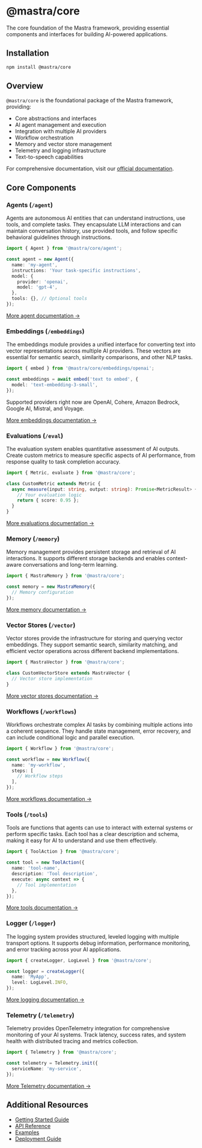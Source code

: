 # @mastra/core

The core foundation of the Mastra framework, providing essential components and interfaces for building AI-powered applications.

## Installation

```bash
npm install @mastra/core
```

## Overview

`@mastra/core` is the foundational package of the Mastra framework, providing:

- Core abstractions and interfaces
- AI agent management and execution
- Integration with multiple AI providers
- Workflow orchestration
- Memory and vector store management
- Telemetry and logging infrastructure
- Text-to-speech capabilities

For comprehensive documentation, visit our [official documentation](https://mastra.ai/docs).

## Core Components

### Agents (`/agent`)

Agents are autonomous AI entities that can understand instructions, use tools, and complete tasks. They encapsulate LLM interactions and can maintain conversation history, use provided tools, and follow specific behavioral guidelines through instructions.

```typescript
import { Agent } from '@mastra/core/agent';

const agent = new Agent({
  name: 'my-agent',
  instructions: 'Your task-specific instructions',
  model: {
    provider: 'openai',
    model: 'gpt-4',
  },
  tools: {}, // Optional tools
});
```

[More agent documentation →](https://mastra.ai/docs/reference/agents/overview)

### Embeddings (`/embeddings`)

The embeddings module provides a unified interface for converting text into vector representations across multiple AI providers. These vectors are essential for semantic search, similarity comparisons, and other NLP tasks.

```typescript
import { embed } from '@mastra/core/embeddings/openai';

const embeddings = await embed('text to embed', {
  model: 'text-embedding-3-small',
});
```

Supported providers right now are OpenAI, Cohere, Amazon Bedrock, Google AI, Mistral, and Voyage.

[More embeddings documentation →](https://mastra.ai/docs/reference/embeddings/overview)

### Evaluations (`/eval`)

The evaluation system enables quantitative assessment of AI outputs. Create custom metrics to measure specific aspects of AI performance, from response quality to task completion accuracy.

```typescript
import { Metric, evaluate } from '@mastra/core';

class CustomMetric extends Metric {
  async measure(input: string, output: string): Promise<MetricResult> {
    // Your evaluation logic
    return { score: 0.95 };
  }
}
```

[More evaluations documentation →](https://mastra.ai/docs/reference/eval/overview)

### Memory (`/memory`)

Memory management provides persistent storage and retrieval of AI interactions. It supports different storage backends and enables context-aware conversations and long-term learning.

```typescript
import { MastraMemory } from '@mastra/core';

const memory = new MastraMemory({
  // Memory configuration
});
```

[More memory documentation →](https://mastra.ai/docs/reference/memory/overview)

### Vector Stores (`/vector`)

Vector stores provide the infrastructure for storing and querying vector embeddings. They support semantic search, similarity matching, and efficient vector operations across different backend implementations.

```typescript
import { MastraVector } from '@mastra/core';

class CustomVectorStore extends MastraVector {
  // Vector store implementation
}
```

[More vector stores documentation →](https://mastra.ai/docs/reference/vector/overview)

### Workflows (`/workflows`)

Workflows orchestrate complex AI tasks by combining multiple actions into a coherent sequence. They handle state management, error recovery, and can include conditional logic and parallel execution.

```typescript
import { Workflow } from '@mastra/core';

const workflow = new Workflow({
  name: 'my-workflow',
  steps: [
    // Workflow steps
  ],
});
```

[More workflows documentation →](https://mastra.ai/docs/reference/workflows/overview)

### Tools (`/tools`)

Tools are functions that agents can use to interact with external systems or perform specific tasks. Each tool has a clear description and schema, making it easy for AI to understand and use them effectively.

```typescript
import { ToolAction } from '@mastra/core';

const tool = new ToolAction({
  name: 'tool-name',
  description: 'Tool description',
  execute: async context => {
    // Tool implementation
  },
});
```

[More tools documentation →](https://mastra.ai/docs/reference/tools/overview)

### Logger (`/logger`)

The logging system provides structured, leveled logging with multiple transport options. It supports debug information, performance monitoring, and error tracking across your AI applications.

```typescript
import { createLogger, LogLevel } from '@mastra/core';

const logger = createLogger({
  name: 'MyApp',
  level: LogLevel.INFO,
});
```

[More logging documentation →](https://mastra.ai/docs/reference/observability/logging)

### Telemetry (`/telemetry`)

Telemetry provides OpenTelemetry integration for comprehensive monitoring of your AI systems. Track latency, success rates, and system health with distributed tracing and metrics collection.

```typescript
import { Telemetry } from '@mastra/core';

const telemetry = Telemetry.init({
  serviceName: 'my-service',
});
```

[More Telemetry documentation →](https://mastra.ai/docs/reference/observability/telemetry)

## Additional Resources

- [Getting Started Guide](https://mastra.ai/docs/getting-started/installation)
- [API Reference](https://mastra.ai/docs/reference)
- [Examples](https://mastra.ai/docs/examples)
- [Deployment Guide](https://mastra.ai/docs/deployment/overview)
